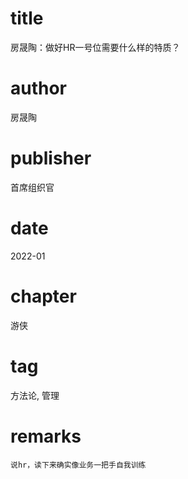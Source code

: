 # title
房晟陶：做好HR一号位需要什么样的特质？

# author
房晟陶

# publisher
首席组织官

# date
2022-01

# chapter
游侠

# tag
方法论, 管理

# remarks
`说hr，读下来确实像业务一把手自我训练`
